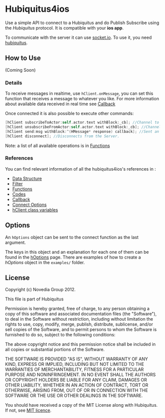 # Hubiquitus4ios
Use a simple API to connect to a Hubiquitus and do Publish Subscribe using the
*Hubiquitus* protocol. It is compatible with your **ios app**.

To communicate with the server it can use
[socket.io](http://socket.io/). To use it, you need
[hubiquitus](https://github.com/hubiquitus/hubiquitus).


## How to Use

(Coming Soon)

### Details
To receive messages in realtime, use `hClient.onMessage`, you can set this function that
receives a message to whatever you like. For more information about available data received
in real time see [Callback](https://github.com/hubiquitus/hubiquitus4ios/tree/master/docs/Callback)

Once connected it is also possible to execute other commands:

```objective-c
[hClient subscribeToActor:self.actor.text withBlock:_cb]; //Channel to subscribe to using current credentials.
[hClient unsubscribeFromActor:self.actor.text withBlock:_cb]; //Channel to unsubscribe.
[hClient send:msg withBlock:^(HMessage* response) callback]; //Sent an hMessage.
[hClient disconnect]; //Disconnects from the Server.
```
Note: a list of all available operations is in [Functions](https://github.com/hubiquitus/hubiquitus4js/tree/master/docs/Functions)

### References
You can find relevant information of all the hubiquitus4ios's references in :
* [Data Structure](https://github.com/hubiquitus/hubiquitus4ios/tree/master/docs/DataStructure)
* [Filter](https://github.com/hubiquitus/hubiquitus4ios/tree/master/docs/Filter)
* [Functions](https://github.com/hubiquitus/hubiquitus4ios/tree/master/docs/Functions)
* [Codes](https://github.com/hubiquitus/hubiquitus4ios/tree/master/docs/Codes)
* [Callback](https://github.com/hubiquitus/hubiquitus4ios/tree/master/docs/Callback)
* [Connect Options](https://github.com/hubiquitus/hubiquitus4ios/tree/master/docs/hOptions)
* [hClient class variables](https://github.com/hubiquitus/hubiquitus4ios/tree/master/docs/hClient-class-variables)

## Options
An `hOptions` object can be sent to the connect function as the last argument.

The keys in this object and an explanation for each one of them can be
found in the [hOptions](https://github.com/hubiquitus/hubiquitus4ios/tree/master/docs/hOptions) page.
There are examples of how to create a *hOptions* object in the `examples/` folder.

## License

Copyright (c) Novedia Group 2012.

This file is part of Hubiquitus

Permission is hereby granted, free of charge, to any person obtaining a copy
of this software and associated documentation files (the "Software"), to deal
in the Software without restriction, including without limitation the rights
to use, copy, modify, merge, publish, distribute, sublicense, and/or sell copies
of the Software, and to permit persons to whom the Software is furnished to do so,
subject to the following conditions:

The above copyright notice and this permission notice shall be included in all copies
or substantial portions of the Software.

THE SOFTWARE IS PROVIDED "AS IS", WITHOUT WARRANTY OF ANY KIND, EXPRESS OR IMPLIED,
INCLUDING BUT NOT LIMITED TO THE WARRANTIES OF MERCHANTABILITY, FITNESS FOR A PARTICULAR
PURPOSE AND NONINFRINGEMENT. IN NO EVENT SHALL THE AUTHORS OR COPYRIGHT HOLDERS BE LIABLE
FOR ANY CLAIM, DAMAGES OR OTHER LIABILITY, WHETHER IN AN ACTION OF CONTRACT, TORT OR OTHERWISE,
ARISING FROM, OUT OF OR IN CONNECTION WITH THE SOFTWARE OR THE USE OR OTHER DEALINGS IN THE SOFTWARE.

You should have received a copy of the MIT License along with Hubiquitus.
If not, see [MIT licence](http://opensource.org/licenses/mit-license.php).

